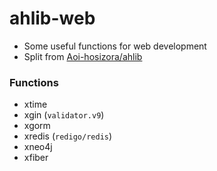 # ahlib-web

+ Some useful functions for web development
+ Split from [Aoi-hosizora/ahlib](https://github.com/Aoi-hosizora/ahlib)

### Functions

+ xtime
+ xgin (`validator.v9`)
+ xgorm
+ xredis (`redigo/redis`)
+ xneo4j
+ xfiber
